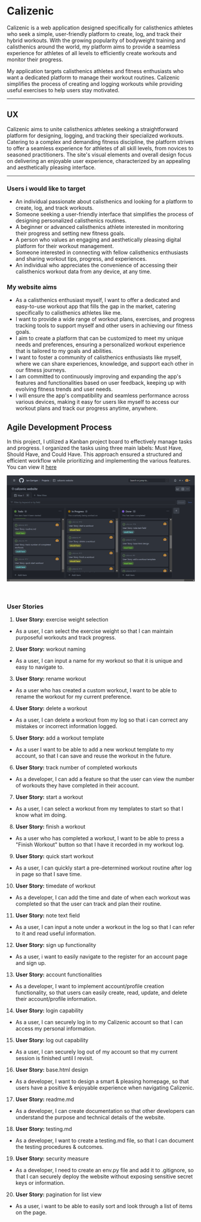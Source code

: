 # Calizenic

Calizenic is a web application designed specifically for calisthenics athletes who seek a simple, user-friendly platform to create, log, and track their hybrid workouts. With the growing popularity of bodyweight training and calisthenics around the world, my platform aims to provide a seamless experience for athletes of all levels to efficiently create workouts and monitor their progress.


My application targets calisthenics athletes and fitness enthusiasts who want a dedicated platform to manage their workout routines. Calizenic simplifies the process of creating and logging workouts while providing useful exercises to help users stay motivated.


------------

## UX

Calizenic aims to unite calisthenics athletes seeking a straightforward platform for designing, logging, and tracking their specialized workouts. Catering to a complex and demanding fitness discipline, the platform strives to offer a seamless experience for athletes of all skill levels, from novices to seasoned practitioners. The site's visual elements and overall design focus on delivering an enjoyable user experience, characterized by an appealing and aesthetically pleasing interface.

------------

### Users i would like to target

- An individual passionate about calisthenics and looking for a platform to create, log, and track workouts.
- Someone seeking a user-friendly interface that simplifies the process of designing personalized calisthenics routines.
- A beginner or advanced calisthenics athlete interested in monitoring their progress and setting new fitness goals.
- A person who values an engaging and aesthetically pleasing digital platform for their workout management.
- Someone interested in connecting with fellow calisthenics enthusiasts and sharing workout tips, progress, and experiences.
- An individual who appreciates the convenience of accessing their calisthenics workout data from any device, at any time.

### My website aims

- As a calisthenics enthusiast myself, I want to offer a dedicated and easy-to-use workout app that fills the gap in the market, catering specifically to calisthenics athletes like me.
- I want to provide a wide range of workout plans, exercises, and progress tracking tools to support myself and other users in achieving our fitness goals.
- I aim to create a platform that can be customized to meet my unique needs and preferences, ensuring a personalized workout experience that is tailored to my goals and abilities.
- I want to foster a community of calisthenics enthusiasts like myself, where we can share experiences, knowledge, and support each other in our fitness journeys.
- I am committed to continuously improving and expanding the app's features and functionalities based on user feedback, keeping up with evolving fitness trends and user needs.
- I will ensure the app's compatibility and seamless performance across various devices, making it easy for users like myself to access our workout plans and track our progress anytime, anywhere.

## Agile Development Process

In this project, I utilized a Kanban project board to effectively manage tasks and progress. I organized the tasks using three main labels: Must Have, Should Have, and Could Have. This approach ensured a structured and efficient workflow while prioritizing and implementing the various features. You can view it [here](https://github.com/users/Ian-Garrigan/projects/5/views/1) </br>

![kanbanboard](documentation/site-screenshots/kanban-board.png)


</br>


### User Stories

1. **User Story:** exercise weight selection

- As a user, I can select the exercise weight so that I can maintain purposeful workouts and track progress.

2. **User Story:** workout naming

- As a user, I can input a name for my workout so that it is unique and easy to navigate to.

3. **User Story:** rename workout 

- As a user who has created a custom workout, I want to be able to rename the workout for my current preference.

4. **User Story:** delete a workout 

- As a user, I can delete a workout from my log so that i can correct any mistakes or incorrect information logged.

5. **User Story:** add a workout template

- As a user I want to be able to add a new workout template to my account, so that I can save and reuse the workout in the future.

6. **User Story:** track number of completed workouts 

- As a developer, I can add a feature so that the user can view the number of workouts they have completed in their account.

7. **User Story:** start a workout 

- As a user, I can select a workout from my templates to start so that I know what im doing.

8. **User Story:** finish a workout 

- As a user who has completed a workout, I want to be able to press a "Finish Workout" button so that I have it recorded in my workout log.

9. **User Story:** quick start workout

- As a user, I can quickly start a pre-determined workout routine after log in page so that I save time.

10.	**User Story:** timedate of workout

- As a developer, I can add the time and date of when each workout was completed so that the user can track and plan their routine.

11. **User Story:** note text field

- As a user, I can input a note under a workout in the log so that I can refer to it and read useful information.

12. **User Story:** sign up functionality 

- As a user, i want to easily navigate to the register for an account page and sign up. 

13. **User Story:** account functionalities

- As a developer, I want to implement account/profile creation functionality, so that users can easily create, read, update, and delete their account/profile information.

14.	**User Story:** login capability

-  As a user, I can securely log in to my Calizenic account so that I can access my personal information.

15.	**User Story:** log out capability

- As a user, I can securely log out of my account so that my current session is finished until I revisit.

16.	**User Story:** base.html design 

- As a developer, I want to design a smart & pleasing homepage, so that users have a positive & enjoyable experience when navigating Calizenic.

17.	**User Story:** readme.md

- As a developer, I can create documentation so that other developers can understand the purpose and technical details of the website.

18.	**User Story:** testing.md

- As a developer, I want to create a testing.md file, so that I can document the testing procedures & outcomes.

19. **User Story:** security measure

- As a developer, I need to create an env.py file and add it to .gitignore, so that I can securely deploy the website without exposing sensitive secret keys or information.

20.	**User Story:** pagination for list view

- As a user, i want to be able to easily sort and look through a list of items on the page. 